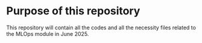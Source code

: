 # Purpose of this repository
This repository will contain all the codes and all the necessity files related to the MLOps module in June 2025.
